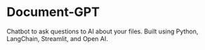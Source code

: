 # Document-GPT
Chatbot to ask questions to AI about your files. Built using Python, LangChain, Streamlit, and Open AI. 
